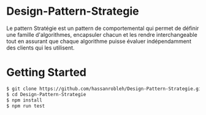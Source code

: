 # Design-Pattern-Strategie
Le pattern Stratégie est un pattern de comportemental qui permet de définir une famille d'algorithmes, 
encapsuler chacun et les rendre interchangeable tout en assurant que chaque algorithme puisse évaluer
indépendamment des clients qui les utilisent.

# Getting Started

```bash
$ git clone https://github.com/hassanrobleh/Design-Pattern-Strategie.git
$ cd Design-Pattern-Strategie
$ npm install
$ npm run test






